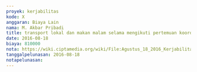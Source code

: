 ```yaml
---
proyek: kerjabilitas
kode: X
anggaran: Biaya Lain
nama: M. Akbar Pribadi
title: transport lokal dan makan malam selama mengikuti pertemuan koordinasi dan pelatihan di Jogja 14 - 20 Agustus 2016
date: 2016-08-18
biaya: 810000
nota: https://wiki.ciptamedia.org/wiki/File:Agustus_18_2016_Kerjabilitas_X_Transport%26Konsumsi_Orientasi_Staf_Penjangkauan_Akbar.jpg
tanggalpelunasan: 2016-08-18
notapelunasan:
---
```

